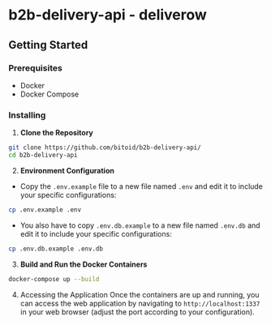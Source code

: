 # b2b-delivery-api - deliverow

## Getting Started

### Prerequisites

- Docker
- Docker Compose

### Installing

1. **Clone the Repository**

```bash
git clone https://github.com/bitoid/b2b-delivery-api/
cd b2b-delivery-api
```
2. **Environment Configuration**

- Copy the `.env.example` file to a new file named `.env` and edit it to include your specific configurations:

```bash
cp .env.example .env
```
- You also have to copy `.env.db.example` to a new file named `.env.db` and edit it to include your specific configurations:
```bash
cp .env.db.example .env.db
```

3. **Build and Run the Docker Containers**
```bash
docker-compose up --build
```

4. Accessing the Application
Once the containers are up and running, you can access the web application by navigating to `http://localhost:1337` in your web browser (adjust the port according to your configuration).
